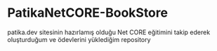 # PatikaNetCORE-BookStore

patika.dev sitesinin hazırlamış olduğu Net CORE eğitimini takip ederek oluşturduğum ve ödevlerini yüklediğim repository
